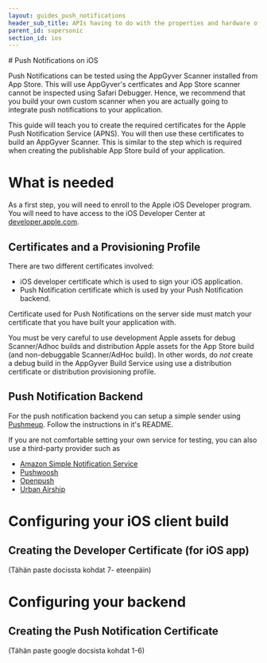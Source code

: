 ```yaml
---
layout: guides_push_notifications
header_sub_title: APIs having to do with the properties and hardware of your mobile device.
parent_id: supersonic
section_id: ios
---
```


<section class="docs-section" id="ios-overview">
# Push Notifications on iOS

Push Notifications can be tested using the AppGyver Scanner installed from App Store. This
will use AppGyver's certficates and App Store scanner cannot be inspected using
Safari Debugger. Hence, we recommend that you build your own custom scanner
when you are actually going to integrate push notifications to your application.

This guide will teach you to create the required certificates for the
Apple Push Notification Service (APNS). You will then use these certificates to
build an AppGyver Scanner. This is similar to the step which is required when
creating the publishable App Store build of your application.

</section>

# What is needed

As a first step, you will need to enroll to the Apple iOS Developer program.
You will need to have access to the iOS Developer Center at [developer.apple.com](developer.apple.com).



## Certificates and a Provisioning Profile

There are two different certificates involved:
  * iOS developer certificate which is used to sign your iOS application.
  * Push Notification certificate which is used by your Push Notification backend.

Certificate used for Push Notifications on the server side must match your
certificate that you have built your application with.

You must be very careful to use development Apple assets for debug Scanner/Adhoc
builds and distribution Apple assets for the App Store build (and non-debuggable Scanner/AdHoc build).
In other words, do *not* create a debug build in the AppGyver Build Service
using use a distribution certificate or distribution provisioning
profile.


## Push Notification Backend
For the push notification backend you can setup a simple sender using
[Pushmeup](https://github.com/NicosKaralis/pushmeup). Follow the instructions
in it's README.

If you are not comfortable setting
your own service for testing, you can also use a third-party provider such as
  * [Amazon Simple Notification Service](https://aws.amazon.com/sns/)
  * [Pushwoosh](https://www.pushwoosh.com/)
  * [Openpush](http://openpush.im/)
  * [Urban Airship](http://urbanairship.com/products/mobile-app-engagement)



# Configuring your iOS client build

## Creating the Developer Certificate (for iOS app)

(Tähän paste docissta kohdat 7- eteenpäin)

# Configuring your backend

## Creating the Push Notification Certificate

(Tähän paste google docsista kohdat 1-6)
